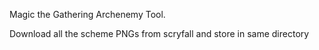 Magic the Gathering Archenemy Tool.

Download all the scheme PNGs from scryfall and store in same directory